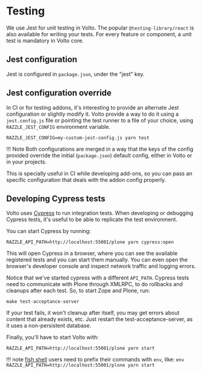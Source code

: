 # Testing

We use Jest for unit testing in Volto. The popular `@testing-library/react` is also
available for writing your tests. For every feature or component, a unit test is
mandatory in Volto core.

## Jest configuration

Jest is configured in `package.json`, under the "jest" key.

## Jest configuration override

In CI or for testing addons, it's interesting to provide an alternate Jest configuration
or slightly modify it. Volto provide a way to do it using a `jest.config.js` file or
pointing the test runner to a file of your choice, using `RAZZLE_JEST_CONFIG`
environment variable.

    RAZZLE_JEST_CONFIG=my-custom-jest-config.js yarn test

!!! Note
    Both configurations are merged in a way that the keys of the config provided override  the initial (`package.json`) default config, either in Volto or in your projects.

This is specially useful in CI while developing add-ons, so you can pass an specific configuration that deals with the addon config properly.


## Developing Cypress tests

Volto uses [Cypress](https://cypress.io) to run integration tests. When
developing or debugging Cypress tests, it's useful to be able to replicate the
test environment.

You can start Cypress by running:

```
RAZZLE_API_PATH=http://localhost:55001/plone yarn cypress:open
```

This will open Cypress in a browser, where you can see the available registered
tests and you can start them manually. You can even open the browser's
developer console and inspect network traffic and logging errors.

Notice that we've started cypress with a different `API_PATH`. Cypress tests
need to communicate with Plone through XMLRPC, to do rollbacks and cleanups
after each test. So, to start Zope and Plone, run:

```
make test-acceptance-server
```

If your test fails, it won't cleanup after itself, you may get errors about
content that already exists, etc. Just restart the test-acceptance-server, as
it uses a non-persistent database.

Finally, you'll have to start Volto with:

```
RAZZLE_API_PATH=http://localhost:55001/plone yarn start
```


!!! note
    [fish shell](https://fishshell.com/) users need to prefix their commands
    with `env`, like:
    `env RAZZLE_API_PATH=http://localhost:55001/plone yarn start`

